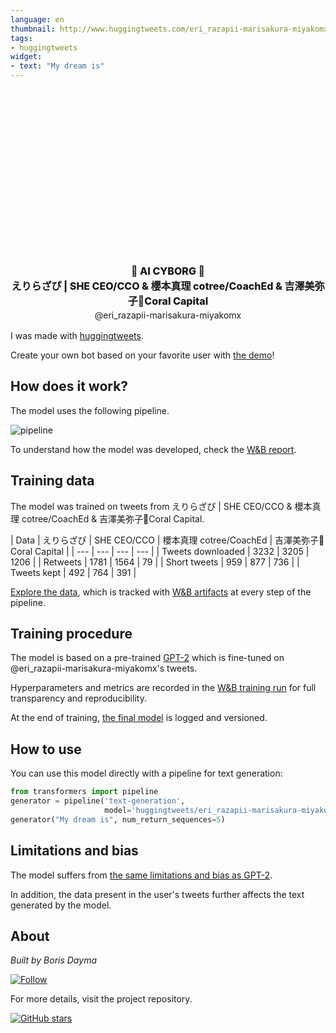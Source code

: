 ```yaml
---
language: en
thumbnail: http://www.huggingtweets.com/eri_razapii-marisakura-miyakomx/1643614565483/predictions.png
tags:
- huggingtweets
widget:
- text: "My dream is"
---
```


<div class="inline-flex flex-col" style="line-height: 1.5;">
    <div class="flex">
        <div
			style="display:inherit; margin-left: 4px; margin-right: 4px; width: 92px; height:92px; border-radius: 50%; background-size: cover; background-image: url(&#39;https://pbs.twimg.com/profile_images/1463699400405164034/aRY9jlnO_400x400.jpg&#39;)">
        </div>
        <div
            style="display:inherit; margin-left: 4px; margin-right: 4px; width: 92px; height:92px; border-radius: 50%; background-size: cover; background-image: url(&#39;https://pbs.twimg.com/profile_images/1460131579930755073/ln4j-nWU_400x400.jpg&#39;)">
        </div>
        <div
            style="display:inherit; margin-left: 4px; margin-right: 4px; width: 92px; height:92px; border-radius: 50%; background-size: cover; background-image: url(&#39;https://pbs.twimg.com/profile_images/1466279279667277828/VqmxK5gB_400x400.jpg&#39;)">
        </div>
    </div>
    <div style="text-align: center; margin-top: 3px; font-size: 16px; font-weight: 800">🤖 AI CYBORG 🤖</div>
    <div style="text-align: center; font-size: 16px; font-weight: 800">えりらざぴ | SHE CEO/CCO & 櫻本真理 cotree/CoachEd & 吉澤美弥子🤿Coral Capital</div>
    <div style="text-align: center; font-size: 14px;">@eri_razapii-marisakura-miyakomx</div>
</div>

I was made with [huggingtweets](https://github.com/borisdayma/huggingtweets).

Create your own bot based on your favorite user with [the demo](https://colab.research.google.com/github/borisdayma/huggingtweets/blob/master/huggingtweets-demo.ipynb)!

## How does it work?

The model uses the following pipeline.

![pipeline](https://github.com/borisdayma/huggingtweets/blob/master/img/pipeline.png?raw=true)

To understand how the model was developed, check the [W&B report](https://wandb.ai/wandb/huggingtweets/reports/HuggingTweets-Train-a-Model-to-Generate-Tweets--VmlldzoxMTY5MjI).

## Training data

The model was trained on tweets from えりらざぴ | SHE CEO/CCO & 櫻本真理 cotree/CoachEd & 吉澤美弥子🤿Coral Capital.

| Data | えりらざぴ | SHE CEO/CCO | 櫻本真理 cotree/CoachEd | 吉澤美弥子🤿Coral Capital |
| --- | --- | --- | --- |
| Tweets downloaded | 3232 | 3205 | 1206 |
| Retweets | 1781 | 1564 | 79 |
| Short tweets | 959 | 877 | 736 |
| Tweets kept | 492 | 764 | 391 |

[Explore the data](https://wandb.ai/wandb/huggingtweets/runs/1xlu40i1/artifacts), which is tracked with [W&B artifacts](https://docs.wandb.com/artifacts) at every step of the pipeline.

## Training procedure

The model is based on a pre-trained [GPT-2](https://huggingface.co/gpt2) which is fine-tuned on @eri_razapii-marisakura-miyakomx's tweets.

Hyperparameters and metrics are recorded in the [W&B training run](https://wandb.ai/wandb/huggingtweets/runs/22cwqnkv) for full transparency and reproducibility.

At the end of training, [the final model](https://wandb.ai/wandb/huggingtweets/runs/22cwqnkv/artifacts) is logged and versioned.

## How to use

You can use this model directly with a pipeline for text generation:

```python
from transformers import pipeline
generator = pipeline('text-generation',
                     model='huggingtweets/eri_razapii-marisakura-miyakomx')
generator("My dream is", num_return_sequences=5)
```

## Limitations and bias

The model suffers from [the same limitations and bias as GPT-2](https://huggingface.co/gpt2#limitations-and-bias).

In addition, the data present in the user's tweets further affects the text generated by the model.

## About

*Built by Boris Dayma*

[![Follow](https://img.shields.io/twitter/follow/borisdayma?style=social)](https://twitter.com/intent/follow?screen_name=borisdayma)

For more details, visit the project repository.

[![GitHub stars](https://img.shields.io/github/stars/borisdayma/huggingtweets?style=social)](https://github.com/borisdayma/huggingtweets)
